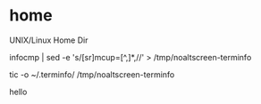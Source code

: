 home
====

UNIX/Linux Home Dir

infocmp | sed -e 's/[sr]mcup=[^,]*,//' > /tmp/noaltscreen-terminfo 

tic -o ~/.terminfo/ /tmp/noaltscreen-terminfo

hello

